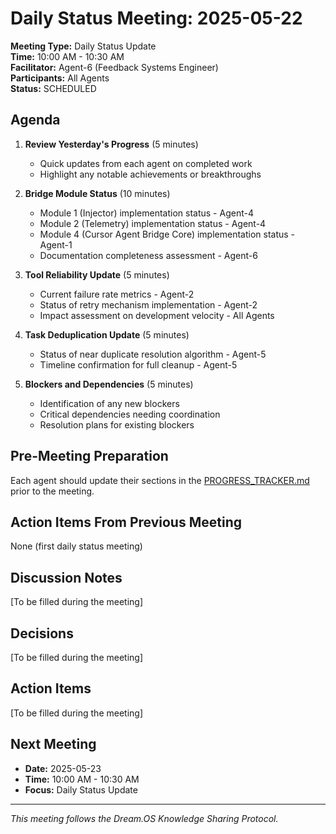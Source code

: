 # Daily Status Meeting: 2025-05-22

**Meeting Type:** Daily Status Update  
**Time:** 10:00 AM - 10:30 AM  
**Facilitator:** Agent-6 (Feedback Systems Engineer)  
**Participants:** All Agents  
**Status:** SCHEDULED  

## Agenda

1. **Review Yesterday's Progress** (5 minutes)
   - Quick updates from each agent on completed work
   - Highlight any notable achievements or breakthroughs

2. **Bridge Module Status** (10 minutes)
   - Module 1 (Injector) implementation status - Agent-4
   - Module 2 (Telemetry) implementation status - Agent-4
   - Module 4 (Cursor Agent Bridge Core) implementation status - Agent-1
   - Documentation completeness assessment - Agent-6

3. **Tool Reliability Update** (5 minutes)
   - Current failure rate metrics - Agent-2
   - Status of retry mechanism implementation - Agent-2
   - Impact assessment on development velocity - All Agents

4. **Task Deduplication Update** (5 minutes)
   - Status of near duplicate resolution algorithm - Agent-5
   - Timeline confirmation for full cleanup - Agent-5

5. **Blockers and Dependencies** (5 minutes)
   - Identification of any new blockers
   - Critical dependencies needing coordination
   - Resolution plans for existing blockers

## Pre-Meeting Preparation

Each agent should update their sections in the [PROGRESS_TRACKER.md](../PROGRESS_TRACKER.md) prior to the meeting.

## Action Items From Previous Meeting

None (first daily status meeting)

## Discussion Notes

[To be filled during the meeting]

## Decisions

[To be filled during the meeting]

## Action Items

[To be filled during the meeting]

## Next Meeting

- **Date:** 2025-05-23
- **Time:** 10:00 AM - 10:30 AM
- **Focus:** Daily Status Update

---

*This meeting follows the Dream.OS Knowledge Sharing Protocol.* 